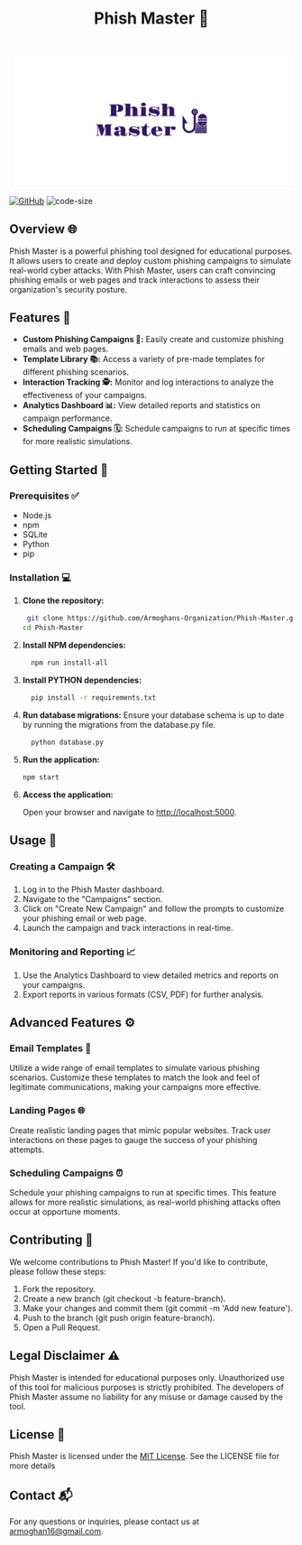 <h1 align="center">Phish Master 🚀</h1>
<br>

![logo](PhishMaster.png)


[![GitHub](https://img.shields.io/github/license/Armoghans-Organization/Phish-Master)](https://github.com/Armoghans-Organization/Phish-Master/blob/main/LICENSE)
![code-size](https://img.shields.io/github/languages/code-size/Armoghans-Organization/Phish-Master)

## Overview 🌐
Phish Master is a powerful phishing tool designed for educational purposes. It allows users to create and deploy custom phishing campaigns to simulate real-world cyber attacks. With Phish Master, users can craft convincing phishing emails or web pages and track interactions to assess their organization's security posture.

## Features 🌟
- **Custom Phishing Campaigns 🎯:** Easily create and customize phishing emails and web pages.
- **Template Library 📚:** Access a variety of pre-made templates for different phishing scenarios.
- **Interaction Tracking 🕵️:** Monitor and log interactions to analyze the effectiveness of your campaigns.
- **Analytics Dashboard 📊:** View detailed reports and statistics on campaign performance.
- **Scheduling Campaigns 🗓️:** Schedule campaigns to run at specific times for more realistic simulations.

##  Getting Started 🚀

### Prerequisites ✅
- Node.js 
- npm 
- SQLite 
- Python
- pip 

### Installation 💻

1. **Clone the repository:**
   ```bash
    git clone https://github.com/Armoghans-Organization/Phish-Master.git
   cd Phish-Master
   ```
2. **Install NPM dependencies:**
    ```bash
      npm run install-all
    ```
3. **Install PYTHON dependencies:**
    ```bash
      pip install -r requirements.txt
    ```
4. **Run database migrations:**
Ensure your database schema is up to date by running the migrations from the database.py file.
    ```bash
      python database.py
    ```
5. **Run the application:**
    ```bash
    npm start
    ```
6. **Access the application:**
 
    Open your browser and navigate to [http://localhost:5000](http://localhost:5000).

## Usage 📖
### Creating a Campaign 🛠️
1. Log in to the Phish Master dashboard.
2. Navigate to the "Campaigns" section.
3. Click on "Create New Campaign" and follow the prompts to customize your phishing email or web page.
4. Launch the campaign and track interactions in real-time.

### Monitoring and Reporting 📈
1. Use the Analytics Dashboard to view detailed metrics and reports on your campaigns.
2. Export reports in various formats (CSV, PDF) for further analysis.
   
## Advanced Features ⚙️
### Email Templates 📧
Utilize a wide range of email templates to simulate various phishing scenarios. Customize these templates to match the look and feel of legitimate communications, making your campaigns more effective.

### Landing Pages 🌐
Create realistic landing pages that mimic popular websites. Track user interactions on these pages to gauge the success of your phishing attempts.

### Scheduling Campaigns ⏰
Schedule your phishing campaigns to run at specific times. This feature allows for more realistic simulations, as real-world phishing attacks often occur at opportune moments.


## Contributing 🤝
We welcome contributions to Phish Master! If you'd like to contribute, please follow these steps:

1. Fork the repository.
2. Create a new branch (git checkout -b feature-branch).
3. Make your changes and commit them (git commit -m 'Add new feature').
4. Push to the branch (git push origin feature-branch).
5. Open a Pull Request.

## Legal Disclaimer ⚠️
Phish Master is intended for educational purposes only. Unauthorized use of this tool for malicious purposes is strictly prohibited. The developers of Phish Master assume no liability for any misuse or damage caused by the tool.

## License 📜
Phish Master is licensed under the [MIT License](https://github.com/Armoghans-Organization/Phish-Master/blob/main/LICENSE). See the LICENSE file for more details

## Contact 📬
For any questions or inquiries, please contact us at [armoghan16@gmail.com](mailto:armoghan16@gmail.com).